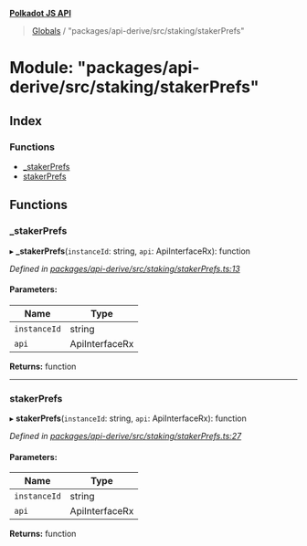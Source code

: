 **[Polkadot JS API](../README.md)**

> [Globals](../globals.md) / "packages/api-derive/src/staking/stakerPrefs"

# Module: "packages/api-derive/src/staking/stakerPrefs"

## Index

### Functions

* [\_stakerPrefs](_packages_api_derive_src_staking_stakerprefs_.md#_stakerprefs)
* [stakerPrefs](_packages_api_derive_src_staking_stakerprefs_.md#stakerprefs)

## Functions

### \_stakerPrefs

▸ **_stakerPrefs**(`instanceId`: string, `api`: ApiInterfaceRx): function

*Defined in [packages/api-derive/src/staking/stakerPrefs.ts:13](https://github.com/polkadot-js/api/blob/d3703c072/packages/api-derive/src/staking/stakerPrefs.ts#L13)*

#### Parameters:

Name | Type |
------ | ------ |
`instanceId` | string |
`api` | ApiInterfaceRx |

**Returns:** function

___

### stakerPrefs

▸ **stakerPrefs**(`instanceId`: string, `api`: ApiInterfaceRx): function

*Defined in [packages/api-derive/src/staking/stakerPrefs.ts:27](https://github.com/polkadot-js/api/blob/d3703c072/packages/api-derive/src/staking/stakerPrefs.ts#L27)*

#### Parameters:

Name | Type |
------ | ------ |
`instanceId` | string |
`api` | ApiInterfaceRx |

**Returns:** function
